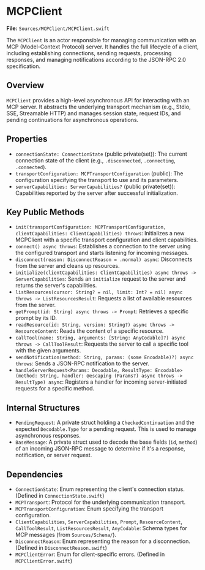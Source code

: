 # MCPClient

**File:** `Sources/MCPClient/MCPClient.swift`

The `MCPClient` is an actor responsible for managing communication with an MCP (Model-Context Protocol) server. It handles the full lifecycle of a client, including establishing connections, sending requests, processing responses, and managing notifications according to the JSON-RPC 2.0 specification.

## Overview

`MCPClient` provides a high-level asynchronous API for interacting with an MCP server. It abstracts the underlying transport mechanism (e.g., Stdio, SSE, Streamable HTTP) and manages session state, request IDs, and pending continuations for asynchronous operations.

## Properties

-   `connectionState: ConnectionState` (public private(set)): The current connection state of the client (e.g., `.disconnected`, `.connecting`, `.connected`).
-   `transportConfiguration: MCPTransportConfiguration` (public): The configuration specifying the transport to use and its parameters.
-   `serverCapabilities: ServerCapabilities?` (public private(set)): Capabilities reported by the server after successful initialization.

## Key Public Methods

-   `init(transportConfiguration: MCPTransportConfiguration, clientCapabilities: ClientCapabilities) throws`:
    Initializes a new MCPClient with a specific transport configuration and client capabilities.
-   `connect() async throws`:
    Establishes a connection to the server using the configured transport and starts listening for incoming messages.
-   `disconnect(reason: DisconnectReason = .normal) async`:
    Disconnects from the server and cleans up resources.
-   `initialize(clientCapabilities: ClientCapabilities) async throws -> ServerCapabilities`:
    Sends an `initialize` request to the server and returns the server's capabilities.
-   `listResources(cursor: String? = nil, limit: Int? = nil) async throws -> ListResourcesResult`:
    Requests a list of available resources from the server.
-   `getPrompt(id: String) async throws -> Prompt`:
    Retrieves a specific prompt by its ID.
-   `readResource(id: String, version: String?) async throws -> ResourceContent`:
    Reads the content of a specific resource.
-   `callTool(name: String, arguments: [String: AnyCodable]?) async throws -> CallToolResult`:
    Requests the server to call a specific tool with the given arguments.
-   `sendNotification(method: String, params: (some Encodable)?) async throws`:
    Sends a JSON-RPC notification to the server.
-   `handleServerRequest<Params: Decodable, ResultType: Encodable>(method: String, handler: @escaping (Params?) async throws -> ResultType) async`:
    Registers a handler for incoming server-initiated requests for a specific method.

## Internal Structures

-   `PendingRequest`: A private struct holding a `CheckedContinuation` and the expected `Decodable.Type` for a pending request. This is used to manage asynchronous responses.
-   `BaseMessage`: A private struct used to decode the base fields (`id`, `method`) of an incoming JSON-RPC message to determine if it's a response, notification, or server request.

## Dependencies

-   `ConnectionState`: Enum representing the client's connection status. (Defined in `ConnectionState.swift`)
-   `MCPTransport`: Protocol for the underlying communication transport.
-   `MCPTransportConfiguration`: Enum specifying the transport configuration.
-   `ClientCapabilities`, `ServerCapabilities`, `Prompt`, `ResourceContent`, `CallToolResult`, `ListResourcesResult`, `AnyCodable`: Schema types for MCP messages (from `Sources/Schema/`).
-   `DisconnectReason`: Enum representing the reason for a disconnection. (Defined in `DisconnectReason.swift`)
-   `MCPClientError`: Enum for client-specific errors. (Defined in `MCPClientError.swift`)
